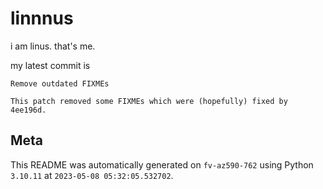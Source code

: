 # linnnus

i am linus. that's me.

my latest commit is

```
Remove outdated FIXMEs

This patch removed some FIXMEs which were (hopefully) fixed by 4ee196d.
```

## Meta

This README was automatically generated on `fv-az590-762` using Python
`3.10.11` at `2023-05-08 05:32:05.532702`.
